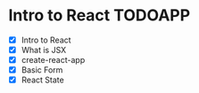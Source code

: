 # Intro to React TODOAPP

- [x] Intro to React
- [x] What is JSX
- [x] create-react-app
- [x] Basic Form
- [x] React State
